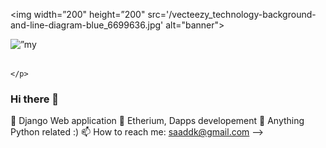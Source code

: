 <img width=”200" height=”200" src='/vecteezy_technology-background-and-line-diagram-blue_6699636.jpg' alt="banner"></img>


<p align=”center”>
<img width='200' height='200' src=”/vecteezy_technology-background-and-line-diagram-blue_6699636.jpg" alt=”my banner”>

                                                                                              </p>

### Hi there 👋


🔭 Django Web application
🌱 Etherium, Dapps developement
💬 Anything Python related :)
📫 How to reach me: saaddk@gmail.com
-->
